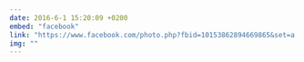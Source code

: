 ```yaml
---
date: 2016-6-1 15:20:09 +0200
embed: "facebook"
link: "https://www.facebook.com/photo.php?fbid=10153862894669865&set=a.10152597200209865.1073741845.580174864&type=3&theater"
img: ""
---
```

